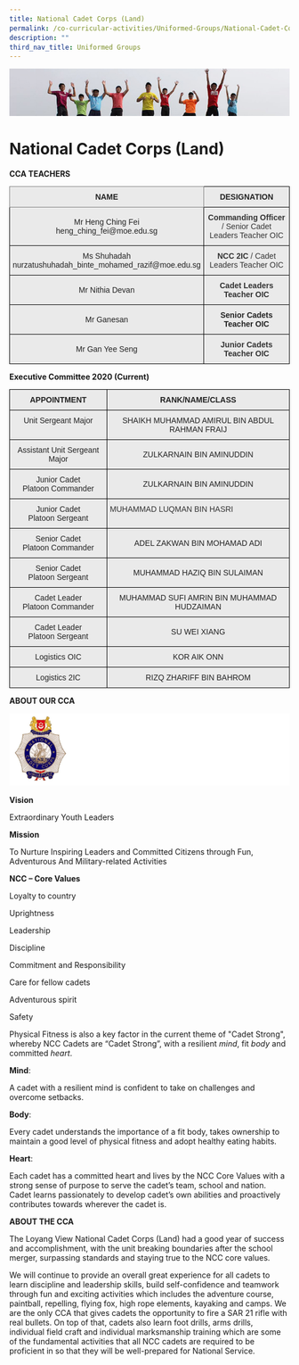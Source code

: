```yaml
---
title: National Cadet Corps (Land)
permalink: /co-curricular-activities/Uniformed-Groups/National-Cadet-Corps-Land/permalink/
description: ""
third_nav_title: Uniformed Groups
---
```

![](/images/Banner.jpg)

National Cadet Corps (Land)
===========================

**CCA TEACHERS**

<style type="text/css">
.tg  {border-collapse:collapse;border-spacing:0;}
.tg td{border-color:black;border-style:solid;border-width:1px;font-family:Arial, sans-serif;font-size:14px;
  overflow:hidden;padding:10px 5px;word-break:normal;}
.tg th{border-color:black;border-style:solid;border-width:1px;font-family:Arial, sans-serif;font-size:14px;
  font-weight:normal;overflow:hidden;padding:10px 5px;word-break:normal;}
.tg .tg-n4qt{background-color:#EAEAEA;color:#222;font-weight:bold;text-align:center;vertical-align:top}
.tg .tg-ii8k{background-color:#EAEAEA;color:#222;text-align:center;vertical-align:top}
.tg .tg-2p50{background-color:#EAEAEA;color:#333;font-weight:bold;text-align:center;vertical-align:top}
.tg .tg-y2mr{background-color:#EAEAEA;color:#333;text-align:center;vertical-align:top}
.tg .tg-djlw{background-color:#EAEAEA;border-color:inherit;color:#222;font-weight:bold;text-align:center;vertical-align:top}
.tg .tg-ku5w{background-color:#EAEAEA;color:#222;text-align:center;vertical-align:middle}
</style>
<table class="tg">
<thead>
  <tr>
    <th class="tg-djlw">NAME</th>
    <th class="tg-n4qt">DESIGNATION</th>
  </tr>
</thead>
<tbody>
  <tr>
    <td class="tg-ku5w"><span style="color:#222;background-color:#EAEAEA">Mr Heng Ching Fei</span><br><span style="color:#222;background-color:#EAEAEA">heng_ching_fei@moe.edu.sg</span></td>
    <td class="tg-y2mr"><span style="font-weight:bold">Commanding Officer</span><span style="color:#333"> </span>/ Senior Cadet Leaders Teacher OIC</td>
  </tr>
  <tr>
    <td class="tg-ii8k">Ms Shuhadah<br>nurzatushuhadah_binte_mohamed_razif@moe.edu.sg</td>
    <td class="tg-y2mr"><span style="font-weight:bold;color:#333">NCC 2IC</span><span style="color:#333"> / </span>Cadet Leaders Teacher OIC</td>
  </tr>
  <tr>
    <td class="tg-ku5w"><span style="color:#222;background-color:#EAEAEA">Mr Nithia Devan</span></td>
    <td class="tg-2p50"><span style="color:#333">Cadet Leaders Teacher OIC</span></td>
  </tr>
  <tr>
    <td class="tg-ku5w"><span style="color:#222;background-color:#EAEAEA">Mr Ganesan</span></td>
    <td class="tg-n4qt">Senior Cadets Teacher OIC<br></td>
  </tr>
  <tr>
    <td class="tg-ku5w"><span style="color:#222;background-color:#EAEAEA"> Mr Gan Yee Seng</span></td>
    <td class="tg-2p50">Junior Cadets Teacher OIC </td>
  </tr>
</tbody>
</table>

**Executive Committee 2020 (Current)**

<style type="text/css">
.tg  {border-collapse:collapse;border-spacing:0;}
.tg td{border-color:black;border-style:solid;border-width:1px;font-family:Arial, sans-serif;font-size:14px;
  overflow:hidden;padding:10px 5px;word-break:normal;}
.tg th{border-color:black;border-style:solid;border-width:1px;font-family:Arial, sans-serif;font-size:14px;
  font-weight:normal;overflow:hidden;padding:10px 5px;word-break:normal;}
.tg .tg-n4qt{background-color:#EAEAEA;color:#222;font-weight:bold;text-align:center;vertical-align:top}
.tg .tg-ii8k{background-color:#EAEAEA;color:#222;text-align:center;vertical-align:top}
.tg .tg-y2mr{background-color:#EAEAEA;color:#333;text-align:center;vertical-align:top}
.tg .tg-ku5w{background-color:#EAEAEA;color:#222;text-align:center;vertical-align:middle}
.tg .tg-ziqn{background-color:#EAEAEA;color:#333;text-align:left;vertical-align:top}
</style>
<table class="tg">
<thead>
  <tr>
    <th class="tg-n4qt">APPOINTMENT</th>
    <th class="tg-n4qt">RANK/NAME/CLASS</th>
  </tr>
</thead>
<tbody>
  <tr>
    <td class="tg-ii8k">Unit Sergeant Major</td>
    <td class="tg-ku5w"><span style="color:#222;background-color:#EAEAEA">SHAIKH MUHAMMAD AMIRUL BIN ABDUL RAHMAN FRAIJ</span></td>
  </tr>
  <tr>
    <td class="tg-ii8k">Assistant Unit Sergeant Major</td>
    <td class="tg-ku5w"><span style="color:#222;background-color:#EAEAEA">ZULKARNAIN BIN AMINUDDIN</span></td>
  </tr>
  <tr>
    <td class="tg-ii8k">Junior Cadet<br>Platoon Commander</td>
    <td class="tg-ku5w"><span style="color:#222;background-color:#EAEAEA">ZULKARNAIN BIN AMINUDDIN</span></td>
  </tr>
  <tr>
    <td class="tg-ii8k">Junior Cadet<br>Platoon Sergeant</td>
    <td class="tg-ziqn"><span style="color:#333">MUHAMMAD LUQMAN BIN HASRI</span></td>
  </tr>
  <tr>
    <td class="tg-ii8k">Senior Cadet<br>Platoon Commander</td>
    <td class="tg-ku5w"><span style="color:#222;background-color:#EAEAEA">ADEL ZAKWAN BIN MOHAMAD ADI</span></td>
  </tr>
  <tr>
    <td class="tg-ii8k">Senior Cadet<br>Platoon Sergeant </td>
    <td class="tg-ku5w"><span style="color:#222;background-color:#EAEAEA">MUHAMMAD HAZIQ BIN SULAIMAN</span></td>
  </tr>
  <tr>
    <td class="tg-ii8k">Cadet Leader<br>Platoon Commander</td>
    <td class="tg-ku5w"><span style="color:#222;background-color:#EAEAEA">MUHAMMAD SUFI AMRIN BIN MUHAMMAD HUDZAIMAN</span></td>
  </tr>
  <tr>
    <td class="tg-ii8k">Cadet Leader<br>Platoon Sergeant</td>
    <td class="tg-ku5w"><span style="color:#222;background-color:#EAEAEA">SU WEI XIANG</span></td>
  </tr>
  <tr>
    <td class="tg-ii8k">Logistics OIC</td>
    <td class="tg-ku5w"><span style="color:#222;background-color:#EAEAEA">KOR AIK ONN</span></td>
  </tr>
  <tr>
    <td class="tg-ii8k">Logistics 2IC</td>
    <td class="tg-y2mr"><span style="color:#222;background-color:#EAEAEA">RIZQ ZHARIFF BIN BAHROM</span></td>
  </tr>
</tbody>
</table>

**ABOUT OUR CCA**

![](/images/NCC.png)

**Vision**  

Extraordinary Youth Leaders

**Mission**

To Nurture Inspiring Leaders and Committed Citizens through Fun, Adventurous And Military-related Activities

**NCC – Core Values**

Loyalty to country

Uprightness

Leadership

Discipline

Commitment and Responsibility

Care for fellow cadets

Adventurous spirit

Safety

Physical Fitness is also a key factor in the current theme of "Cadet Strong", whereby NCC Cadets are “Cadet Strong”, with a resilient _mind_, fit _body_ and committed _heart_.

**Mind**:

A cadet with a resilient mind is confident to take on challenges and overcome setbacks.

**Body**:

Every cadet understands the importance of a fit body, takes ownership to maintain a good level of physical fitness and adopt healthy eating habits.

**Heart**:

Each cadet has a committed heart and lives by the NCC Core Values with a strong sense of purpose to serve the cadet’s team, school and nation. Cadet learns passionately to develop cadet’s own abilities and proactively contributes towards wherever the cadet is.

**ABOUT THE CCA**

The Loyang View National Cadet Corps (Land) had a good year of success and accomplishment, with the unit breaking boundaries after the school merger, surpassing standards and staying true to the NCC core values.

We will continue to provide an overall great experience for all cadets to learn discipline and leadership skills, build self-confidence and teamwork through fun and exciting activities which includes the adventure course, paintball, repelling, flying fox, high rope elements, kayaking and camps. We are the only CCA that gives cadets the opportunity to fire a SAR 21 rifle with real bullets. On top of that, cadets also learn foot drills, arms drills, individual field craft and individual marksmanship training which are some of the fundamental activities that all NCC cadets are required to be proficient in so that they will be well-prepared for National Service.